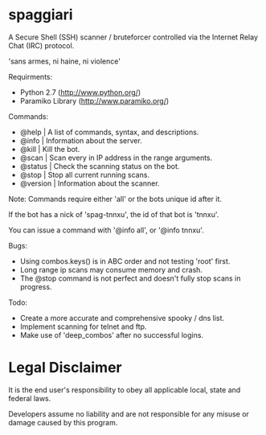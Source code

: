 # spaggiari
A Secure Shell (SSH) scanner / bruteforcer controlled via the Internet Relay Chat (IRC) protocol.

'sans armes, ni haine, ni violence'

Requirments:
 - Python 2.7       (http://www.python.org/)
 - Paramiko Library (http://www.paramiko.org/)
 
Commands:
 - @help      | A list of commands, syntax, and descriptions.
 - @info      | Information about the server.
 - @kill      | Kill the bot.
 - @scan      | Scan every in IP address in the range arguments.
 - @status    | Check the scanning status on the bot.
 - @stop      | Stop all current running scans.
 - @version   | Information about the scanner.

Note: Commands require either 'all' or the bots unique id after it.

If the bot has a nick of 'spag-tnnxu', the id of that bot is 'tnnxu'.

You can issue a command with '@info all', or '@info tnnxu'.

Bugs:
- Using combos.keys() is in ABC order and not testing 'root' first.
- Long range ip scans may consume memory and crash.
- The @stop command is not perfect and doesn't fully stop scans in progress.
 
Todo:
- Create a more accurate and comprehensive spooky / dns list.
- Implement scanning for telnet and ftp.
- Make use of 'deep_combos' after no successful logins.

# Legal Disclaimer
It is the end user's responsibility to obey all applicable local, state and federal laws.

Developers assume no liability and are not responsible for any misuse or damage caused by this program.
